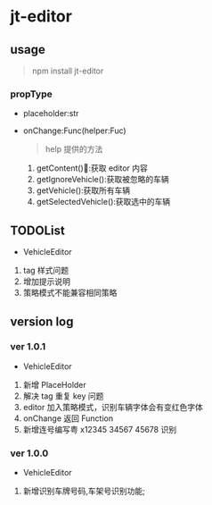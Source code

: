 # jt-editor

## usage

> npm install jt-editor

### propType

- placeholder:str
- onChange:Func(helper:Fuc)

  > help 提供的方法

  1.  getContent():获取 editor 内容
  2.  getIgnoreVehicle():获取被忽略的车辆
  3.  getVehicle():获取所有车辆
  4.  getSelectedVehicle():获取选中的车辆

## TODOList

- VehicleEditor

1.  tag 样式问题
1.  增加提示说明
1.  策略模式不能兼容相同策略

## version log

### ver 1.0.1

- VehicleEditor

1.  新增 PlaceHolder
1.  解决 tag 重复 key 问题
1.  editor 加入策略模式，识别车辆字体会有变红色字体
1.  onChange 返回 Function
1.  新增连号编写粤 x12345 34567 45678 识别

### ver 1.0.0

- VehicleEditor

1.  新增识别车牌号码,车架号识别功能;
